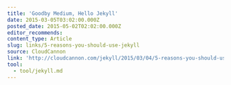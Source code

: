 ```yaml
---
title: 'Goodby Medium, Hello Jekyll'
date: 2015-03-05T03:02:00.000Z
posted_date: 2015-05-02T02:02:00.000Z
editor_recommends:
content_type: Article
slug: links/5-reasons-you-should-use-jekyll
source: CloudCannon
link: 'http://cloudcannon.com/jekyll/2015/03/04/5-reasons-you-should-use-jekyll.html'
tool:
  - tool/jekyll.md
---
```

